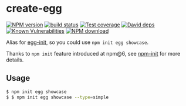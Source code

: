 # create-egg

[![NPM version][npm-image]][npm-url]
[![build status][travis-image]][travis-url]
[![Test coverage][codecov-image]][codecov-url]
[![David deps][david-image]][david-url]
[![Known Vulnerabilities][snyk-image]][snyk-url]
[![NPM download][download-image]][download-url]

[npm-image]: https://img.shields.io/npm/v/create-egg.svg?style=flat-square
[npm-url]: https://npmjs.org/package/create-egg
[travis-image]: https://img.shields.io/travis/eggjs/create-egg.svg?style=flat-square
[travis-url]: https://travis-ci.org/eggjs/create-egg
[codecov-image]: https://codecov.io/gh/eggjs/create-egg/branch/master/graph/badge.svg
[codecov-url]: https://codecov.io/gh/eggjs/create-egg
[david-image]: https://img.shields.io/david/eggjs/create-egg.svg?style=flat-square
[david-url]: https://david-dm.org/eggjs/create-egg
[snyk-image]: https://snyk.io/test/npm/create-egg/badge.svg?style=flat-square
[snyk-url]: https://snyk.io/test/npm/create-egg
[download-image]: https://img.shields.io/npm/dm/create-egg.svg?style=flat-square
[download-url]: https://npmjs.org/package/create-egg

Alias for [egg-init](https://github.com/eggjs/egg-init), so you could use `npm init egg showcase`.

Thanks to `npm init` feature introduced at npm@6, see [npm-init](https://docs.npmjs.com/cli/init) for more details.

## Usage

```bash
$ npm init egg showcase
$ $ npm init egg showcase --type=simple
```
